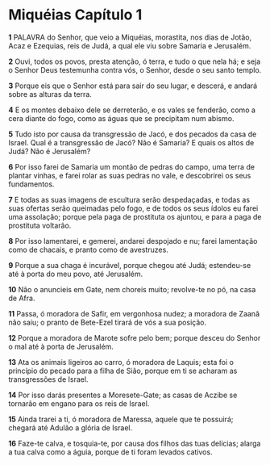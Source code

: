 # Miquéias Capítulo 1

**1** 	PALAVRA do Senhor, que veio a Miquéias, morastita, nos dias de Jotão, Acaz e Ezequias, reis de Judá, a qual ele viu sobre Samaria e Jerusalém.

**2** 	Ouvi, todos os povos, presta atenção, ó terra, e tudo o que nela há; e seja o Senhor Deus testemunha contra vós, o Senhor, desde o seu santo templo.

**3** 	Porque eis que o Senhor está para sair do seu lugar, e descerá, e andará sobre as alturas da terra.

**4** 	E os montes debaixo dele se derreterão, e os vales se fenderão, como a cera diante do fogo, como as águas que se precipitam num abismo.

**5** 	Tudo isto por causa da transgressão de Jacó, e dos pecados da casa de Israel. Qual é a transgressão de Jacó? Não é Samaria? E quais os altos de Judá? Não é Jerusalém?

**6** 	Por isso farei de Samaria um montão de pedras do campo, uma terra de plantar vinhas, e farei rolar as suas pedras no vale, e descobrirei os seus fundamentos.

**7** 	E todas as suas imagens de escultura serão despedaçadas, e todas as suas ofertas serão queimadas pelo fogo, e de todos os seus ídolos eu farei uma assolação; porque pela paga de prostituta os ajuntou, e para a paga de prostituta voltarão.

**8** 	Por isso lamentarei, e gemerei, andarei despojado e nu; farei lamentação como de chacais, e pranto como de avestruzes.

**9** 	Porque a sua chaga é incurável, porque chegou até Judá; estendeu-se até à porta do meu povo, até Jerusalém.

**10** 	Não o anuncieis em Gate, nem choreis muito; revolve-te no pó, na casa de Afra.

**11** 	Passa, ó moradora de Safir, em vergonhosa nudez; a moradora de Zaanã não saiu; o pranto de Bete-Ezel tirará de vós a sua posição.

**12** 	Porque a moradora de Marote sofre pelo bem; porque desceu do Senhor o mal até à porta de Jerusalém.

**13** 	Ata os animais ligeiros ao carro, ó moradora de Laquis; esta foi o princípio do pecado para a filha de Sião, porque em ti se acharam as transgressões de Israel.

**14** 	Por isso darás presentes a Moresete-Gate; as casas de Aczibe se tornarão em engano para os reis de Israel.

**15** 	Ainda trarei a ti, ó moradora de Maressa, aquele que te possuirá; chegará até Adulão a glória de Israel.

**16** 	Faze-te calva, e tosquia-te, por causa dos filhos das tuas delícias; alarga a tua calva como a águia, porque de ti foram levados cativos.

